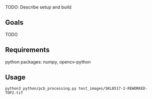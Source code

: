 TODO: Describe setup and build

## Goals

TODO

## Requirements

python packages: numpy, opencv-python


## Usage

```python3 python/pcb_processing.py test_images/SKL8517-2-REWORKED-TOP2.tif```
 